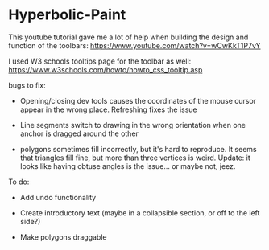 # Hyperbolic-Paint

This youtube tutorial gave me a lot of help when building the design and function of the toolbars:
https://www.youtube.com/watch?v=wCwKkT1P7vY

I used W3 schools tooltips page for the toolbar as well: https://www.w3schools.com/howto/howto_css_tooltip.asp

bugs to fix:
- Opening/closing dev tools causes the coordinates of the mouse cursor appear in the wrong place. Refreshing fixes the issue

- Line segments switch to drawing in the wrong orientation when one anchor is dragged around the other

- polygons sometimes fill incorrectly, but it's hard to reproduce. It seems that triangles fill fine, but more than three vertices is weird. Update: it looks like having obtuse angles is the issue... or maybe not, jeez.

To do:

- Add undo functionality

- Create introductory text (maybe in a collapsible section, or off to the left side?)

- Make polygons draggable

